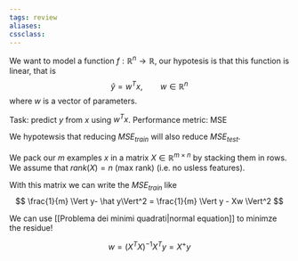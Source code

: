 ```yaml
---
tags: review
aliases:
cssclass:
---
```

 

We want to model a function $f : \mathbb{R}^n \to \mathbb{R}$, our hypotesis is that this function is linear, that is
$$
\hat y = w^T x, \qquad w \in \mathbb{R}^n
$$
where $w$ is a vector of parameters.

Task: predict $y$ from $x$ using $w^T x$.
Performance metric: MSE

We hypotewsis that reducing $MSE_{train}$ will also reduce $MSE_{test}$.

We pack our $m$ examples $x$ in a matrix $X \in \mathbb{R}^{m\times n}$ by stacking them in rows. We assume that $rank(X)=n$ (max rank) (i.e. no usless features).

With this matrix we can write the $MSE_{train}$ like
$$
\frac{1}{m} \Vert y- \hat y\Vert^2 = \frac{1}{m} \Vert y - Xw \Vert^2
$$

We can use [[Problema dei minimi quadrati|normal equation]] to minimze the residue!

$$
w = (X^TX)^{-1}X^Ty = X^+y
$$


